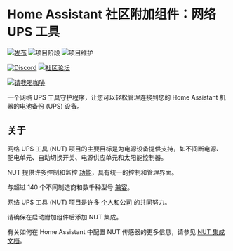 # Home Assistant 社区附加组件：网络 UPS 工具

[![发布][release-shield]][release] ![项目阶段][project-stage-shield] ![项目维护][maintenance-shield]

[![Discord][discord-shield]][discord] [![社区论坛][forum-shield]][forum]

[![请我喝咖啡][buymeacoffee-shield]][buymeacoffee]

一个网络 UPS 工具守护程序，让您可以轻松管理连接到您的 Home Assistant 机器的电池备份 (UPS) 设备。

## 关于

网络 UPS 工具 (NUT) 项目的主要目标是为电源设备提供支持，如不间断电源、配电单元、自动切换开关、电源供应单元和太阳能控制器。

NUT 提供许多控制和监控 [功能][nut-features]，具有统一的控制和管理界面。

与超过 140 个不同制造商和数千种型号 [兼容][nut-compatible]。

网络 UPS 工具 (NUT) 项目是许多 [个人和公司][nut-acknowledgements] 的共同努力。

请确保在启动附加组件后添加 NUT 集成。

有关如何在 Home Assistant 中配置 NUT 传感器的更多信息，请参见 [NUT 集成文档][nut-ha-docs]。


[buymeacoffee-shield]: https://www.buymeacoffee.com/assets/img/guidelines/download-assets-sm-2.svg
[buymeacoffee]: https://www.buymeacoffee.com/dale3h
[discord-shield]: https://img.shields.io/discord/478094546522079232.svg
[discord]: https://discord.me/hassioaddons
[forum-shield]: https://img.shields.io/badge/community-forum-brightgreen.svg
[forum]: https://community.home-assistant.io/t/community-hass-io-add-on-network-ups-tools/68516
[maintenance-shield]: https://img.shields.io/maintenance/yes/2025.svg
[nut-acknowledgements]: https://networkupstools.org/acknowledgements.html
[nut-compatible]: https://networkupstools.org/stable-hcl.html
[nut-features]: https://networkupstools.org/features.html
[nut-ha-docs]: https://www.home-assistant.io/integrations/nut/
[project-stage-shield]: https://img.shields.io/badge/project%20stage-experimental-yellow.svg
[release-shield]: https://img.shields.io/badge/version-v0.14.1-blue.svg
[release]: https://github.com/hassio-addons/addon-nut/tree/v0.14.1